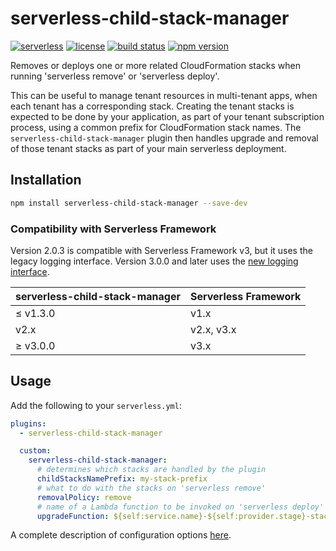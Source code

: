 # serverless-child-stack-manager

[![serverless][icon-serverless]][link-serverless]
[![license][icon-lic]][link-lic]
[![build status][icon-ci]][link-ci]
[![npm version][icon-npm]][link-npm]

Removes or deploys one or more related CloudFormation stacks when running 'serverless remove' or 'serverless deploy'.

This can be useful to manage tenant resources in multi-tenant apps, when each tenant has a corresponding stack. Creating the tenant stacks is expected to be done by your application, as part of your tenant subscription process, using a common prefix for CloudFormation stack names. The `serverless-child-stack-manager` plugin then handles upgrade and removal of those tenant stacks as part of your main serverless deployment.

## Installation

```sh
npm install serverless-child-stack-manager --save-dev
```

### Compatibility with Serverless Framework

Version 2.0.3 is compatible with Serverless Framework v3, but it uses the legacy logging interface. Version 3.0.0 and later uses the [new logging interface](https://www.serverless.com/framework/docs/guides/plugins/cli-output).

|serverless-child-stack-manager|Serverless Framework|
|---|---|
|≤ v1.3.0|v1.x|
|v2.x|v2.x, v3.x|
|≥ v3.0.0|v3.x|

## Usage

Add the following to your `serverless.yml`:

```yml
plugins:
  - serverless-child-stack-manager

  custom:
    serverless-child-stack-manager:
      # determines which stacks are handled by the plugin
      childStacksNamePrefix: my-stack-prefix
      # what to do with the stacks on 'serverless remove'
      removalPolicy: remove
      # name of a Lambda function to be invoked on 'serverless deploy' for all the associated stacks
      upgradeFunction: ${self:service.name}-${self:provider.stage}-stackUpdate
```

A complete description of configuration options [here](https://github.com/coyoteecd/serverless-child-stack-manager/blob/master/src/serverless-child-stack-manager-config.ts).

[//]: # (Note: icon sources seem to be random. It's just because shields.io is extremely slow so using alternatives whenever possible)
[icon-serverless]: http://public.serverless.com/badges/v3.svg
[icon-lic]: https://img.shields.io/github/license/coyoteecd/serverless-child-stack-manager
[icon-ci]: https://travis-ci.com/coyoteecd/serverless-child-stack-manager.svg?branch=master
[icon-npm]: https://badge.fury.io/js/serverless-child-stack-manager.svg

[link-serverless]: http://www.serverless.com
[link-lic]: https://github.com/coyoteecd/serverless-child-stack-manager/blob/master/LICENSE
[link-ci]: https://travis-ci.com/coyoteecd/serverless-child-stack-manager
[link-npm]: https://www.npmjs.com/package/serverless-child-stack-manager
